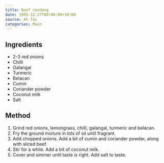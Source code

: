 ```yaml
---
title: Beef rendang
date: 1993-12-27T00:00:00+10:00
source: Ah Tai
categories: Main
---
```


## Ingredients
* 2-3 red onions
* Chilli
* Galangal
* Turmeric
* Belacan
* Cumin
* Coriander powder
* Coconut milk
* Salt

## Method
1. Grind red onions, lemongrass, chilli, galangal, turmeric and belacan.
2. Fry the ground mixture in lots of oil until fragrant.
3. Add chopped onions. Add a bit of cumin and coriander powder, along with sliced beef.
4. Stir for a while. Add a bit of coconut milk.
5. Cover and simmer until taste is right. Add salt to taste.